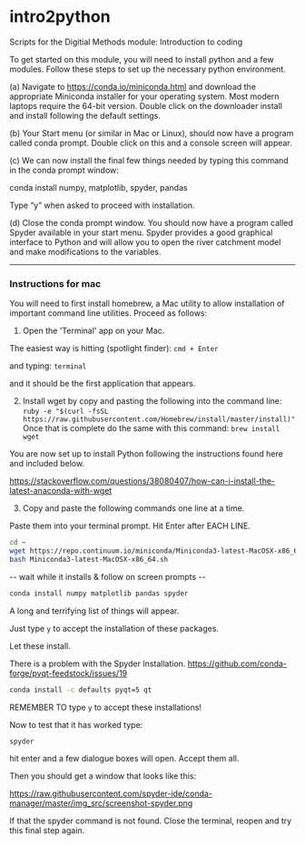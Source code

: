 # intro2python
Scripts for the Digitial Methods module: Introduction to coding

To get started on this module, you will need to install python and a few modules. Follow these steps to set up the necessary python environment.

(a) Navigate to https://conda.io/miniconda.html and download the appropriate Miniconda installer for your operating system. Most modern laptops require the 64-bit version. Double click on the downloader install and install following the default settings.

(b) Your Start menu (or similar in Mac or Linux), should now have a program called conda prompt. Double click on this and a console screen will appear.

(c) We can now install the final few things needed by typing this command in the conda prompt window:

conda install numpy, matplotlib, spyder, pandas

Type “y” when asked to proceed with installation.

(d) Close the conda prompt window. You should now have a program called Spyder available in your start menu. Spyder provides a good graphical interface to Python and will allow you to open the river catchment model and make modifications to the variables.

---------------------------
### Instructions for mac
You will need to first install homebrew, a Mac utility to allow installation of important command line utilities. Proceed as follows:

1. Open the 'Terminal' app on your Mac.

The easiest way is hitting (spotlight finder):
`cmd + Enter`

and typing:
`terminal`

and it should be the first application that appears.

2. Install wget by copy and pasting the following into the command line:
`ruby -e "$(curl -fsSL https://raw.githubusercontent.com/Homebrew/install/master/install)"`
Once that is complete do the same with this command:
`brew install wget`

You are now set up to install Python following the instructions found here and included below.

https://stackoverflow.com/questions/38080407/how-can-i-install-the-latest-anaconda-with-wget


3. Copy and paste the following commands one line at a time.

Paste them into your terminal prompt.
Hit Enter after EACH LINE.

```bash
cd ~
wget https://repo.continuum.io/miniconda/Miniconda3-latest-MacOSX-x86_64.sh
bash Miniconda3-latest-MacOSX-x86_64.sh
```

-- wait while it installs & follow on screen prompts --

```bash
conda install numpy matplotlib pandas spyder
```

A long and terrifying list of things will appear.

Just type `y` to accept the installation of these packages.

Let these install.

There is a problem with the Spyder Installation.
https://github.com/conda-forge/pyqt-feedstock/issues/19
```bash
conda install -c defaults pyqt=5 qt
```

REMEMBER TO type `y` to accept these installations!

Now to test that it has worked type:
```bash
spyder
```
hit enter and a few dialogue boxes will open. Accept them all.

Then you should get a window that looks like this:

https://raw.githubusercontent.com/spyder-ide/conda-manager/master/img_src/screenshot-spyder.png

If that the spyder command is not found. Close the terminal, reopen and try this final step again.

